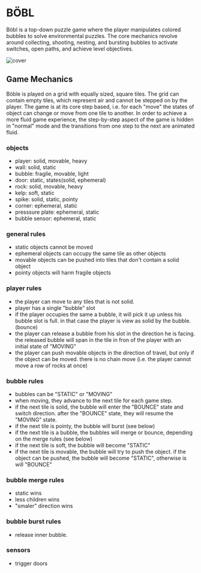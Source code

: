 # BÖBL

Böbl is a top-down puzzle game where the player manipulates colored bubbles to solve environmental puzzles. The core mechanics revolve around collecting, shooting, nesting, and bursting bubbles to activate switches, open paths, and achieve level objectives.

![cover](https://github.com/user-attachments/assets/a0a7d409-1892-4688-8c1e-18d2fbd36cd2)


## Game Mechanics

Böble is played on a grid with equally sized, square tiles. The grid can contain empty tiles, which represent air and cannot be stepped on by the player. The game is at its core step based, i.e. for each "move" the states of object can change or move from one tile to another. In order to achieve a more fluid game experience, the step-by-step aspect of the game is hidden in "normal" mode and the transitions from one step to the next are animated fluid.

### objects


- player: solid, movable, heavy
- wall: solid, static
- bubble: fragile, movable, light
- door: static, states(solid, ephemeral)
- rock: solid, movable, heavy
- kelp: soft, static
- spike: solid, static, pointy
- corner: ephemeral, static
- presssure plate: ephemeral, static
- bubble sensor: ephemeral, static

### general rules
- static objects cannot be moved
- ephemeral objects can occupy the same tile as other objects
- movable objects can be pushed into tiles that don't contain a solid object
- pointy objects will harm fragile objects


### player rules
- the player can move to any tiles that is not solid.
- player has a single "bubble" slot
- if the player occupies the same a bubble, it will pick it up unless his bubble slot is full. in that case the player is view as solid by the bubble. (bounce)
- the player can release a bubble from his slot in the direction he is facing. the released bubble will span in the tile in fron of the player with an initial state of "MOVING"
- the player can push movable objects in the direction of travel, but only if the object can be moved. there is no chain move (i.e. the player cannot move a row of rocks at once)


### bubble rules
- bubbles can be "STATIC" or "MOVING"
- when moving, they advance to the next tile for each game step.
- if the next tile is solid, the bubble will enter the "BOUNCE" state and switch direction. after the "BOUNCE" state, they will resume the "MOVING" state.
- if the next tile is pointy, the bubble will burst (see below)
- if the next tile is a bubble, the bubbles will merge or bounce, depending on the merge rules (see below)
- if the next tile is soft, the bubble will become "STATIC"
- if the next tile is movable, the bubble will try to push the object. if the object can be pushed, the bubble will become "STATIC", otherwise is will "BOUNCE"

### bubble merge rules
- static wins
- less children wins
- "smaler" direction wins


### bubble burst rules
- release inner bubble.

### sensors
- trigger doors


